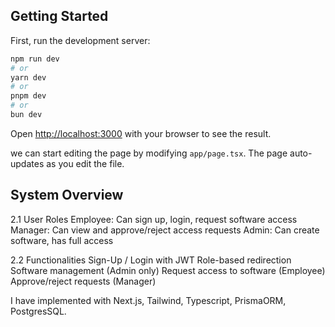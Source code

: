 ## Getting Started

First, run the development server:

```bash
npm run dev
# or
yarn dev
# or
pnpm dev
# or
bun dev
```

Open [http://localhost:3000](http://localhost:3000) with your browser to see the result.

we can start editing the page by modifying `app/page.tsx`. The page auto-updates as you edit the file.


## System Overview
2.1 User Roles
Employee: Can sign up, login, request software access
Manager: Can view and approve/reject access requests
Admin: Can create software, has full access

2.2 Functionalities
Sign-Up / Login with JWT
Role-based redirection
Software management (Admin only)
Request access to software (Employee)
Approve/reject requests (Manager)

I have implemented with Next.js, Tailwind, Typescript, PrismaORM, PostgresSQL.
